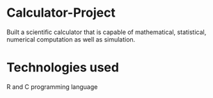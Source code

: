 # Calculator-Project
Built a scientific calculator that is capable of mathematical, statistical, numerical computation as well as simulation.

# Technologies used

R and C programming language
